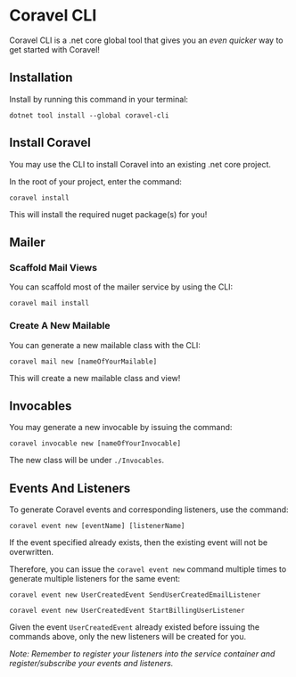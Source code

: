 # Coravel CLI

Coravel CLI is a .net core global tool that gives you an _even quicker_ way to get started with Coravel!

## Installation

Install by running this command in your terminal:

`dotnet tool install --global coravel-cli`

## Install Coravel

You may use the CLI to install Coravel into an existing .net core project.

In the root of your project, enter the command:

`coravel install`

This will install the required nuget package(s) for you!

## Mailer

### Scaffold Mail Views

You can scaffold most of the mailer service by using the CLI:

`coravel mail install`

### Create A New Mailable

You can generate a new mailable class with the CLI:

`coravel mail new [nameOfYourMailable]`

This will create a new mailable class and view!

## Invocables

You may generate a new invocable by issuing the command:

`coravel invocable new [nameOfYourInvocable]`

The new class will be under `./Invocables`.

## Events And Listeners

To generate Coravel events and corresponding listeners, use the command:

`coravel event new [eventName] [listenerName]`

If the event specified already exists, then the existing event will not be overwritten.

Therefore, you can issue the `coravel event new` command multiple times to generate multiple
listeners for the same event:

`coravel event new UserCreatedEvent SendUserCreatedEmailListener`

`coravel event new UserCreatedEvent StartBillingUserListener`

Given the event `UserCreatedEvent` already existed before issuing the commands above, only the new listeners will be created for you.

_Note: Remember to register your listeners into the service container and register/subscribe your events and listeners._
